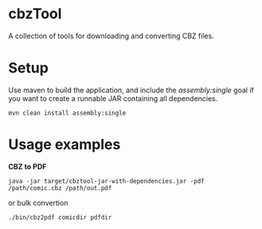 # cbzTool

A collection of tools for downloading and converting CBZ files.

# Setup

Use maven to build the application, and include the *assembly:single* goal if you want to create a runnable JAR containing all dependencies.

	mvn clean install assembly:single

# Usage examples

**CBZ to PDF**
 
	java -jar target/cbztool-jar-with-dependencies.jar -pdf /path/comic.cbz /path/out.pdf
 
   or bulk convertion

	./bin/cbz2pdf comicdir pdfdir
